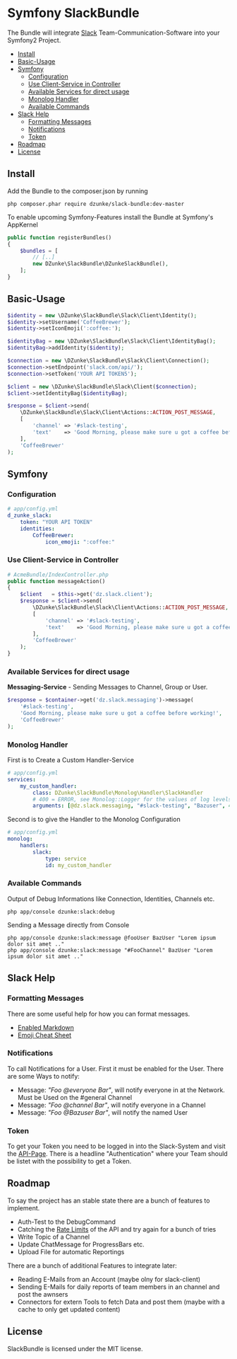# Symfony SlackBundle

The Bundle will integrate [Slack](https://slack.com/) Team-Communication-Software into your Symfony2 Project. 

- [Install](#user-content-install)
- [Basic-Usage](#user-content-basic-usage)
- [Symfony](#user-content-symfony)
  - [Configuration](#user-content-configuration)
  - [Use Client-Service in Controller](#user-content-use-client-service-in-controller)
  - [Available Services for direct usage](#user-content-available-services-for-direct-usage)
  - [Monolog Handler](#user-content-monolog-handler)
  - [Available Commands](#user-content-available-commands)
- [Slack Help](#user-content-slack-help)
  - [Formatting Messages](#user-content-formatting-messages)
  - [Notifications](#user-content-notifications)
  - [Token](#user-content-token)
- [Roadmap](#user-content-roadmap)
- [License](#user-content-license)

## Install

Add the Bundle to the composer.json by running

    php composer.phar require dzunke/slack-bundle:dev-master

To enable upcoming Symfony-Features install the Bundle at Symfony's AppKernel

``` php
public function registerBundles()
{
    $bundles = [
        // [..]
        new DZunke\SlackBundle\DZunkeSlackBundle(),
    ];
}
```

## Basic-Usage

``` php
$identity = new \DZunke\SlackBundle\Slack\Client\Identity();
$identity->setUsername('CoffeeBrewer');
$identity->setIconEmoji(':coffee:');

$identityBag = new \DZunke\SlackBundle\Slack\Client\IdentityBag();
$identityBag->addIdentity($identity);

$connection = new \DZunke\SlackBundle\Slack\Client\Connection();
$connection->setEndpoint('slack.com/api/');
$connection->setToken('YOUR API TOKEN5');

$client = new \DZunke\SlackBundle\Slack\Client($connection);
$client->setIdentityBag($identityBag);

$response = $client->send(
    \DZunke\SlackBundle\Slack\Client\Actions::ACTION_POST_MESSAGE,
    [
        'channel' => '#slack-testing',
        'text'    => 'Good Morning, please make sure u got a coffee before working!'
    ],
    'CoffeeBrewer'
);
```

## Symfony

### Configuration

``` yaml
# app/config.yml
d_zunke_slack:
    token: "YOUR API TOKEN"
    identities:
        CoffeeBrewer:
            icon_emoji: ":coffee:"
```

### Use Client-Service in Controller

``` php
# AcmeBundle/IndexController.php
public function messageAction()
{
    $client   = $this->get('dz.slack.client');
    $response = $client->send(
        \DZunke\SlackBundle\Slack\Client\Actions::ACTION_POST_MESSAGE,
        [
            'channel' => '#slack-testing',
            'text'    => 'Good Morning, please make sure u got a coffee before working!'
        ],
        'CoffeeBrewer'
    );
}
```

### Available Services for direct usage

**Messaging-Service** - Sending Messages to Channel, Group or User.

``` php
$response = $container->get('dz.slack.messaging')->message(
    '#slack-testing',
    'Good Morning, please make sure u got a coffee before working!',
    'CoffeeBrewer'
);
```

### Monolog Handler

First is to Create a Custom Handler-Service

``` yaml
# app/config.yml
services:
    my_custom_handler:
        class: DZunke\SlackBundle\Monolog\Handler\SlackHandler
        # 400 = ERROR, see Monolog::Logger for the values of log levels
        arguments: [@dz.slack.messaging, "#slack-testing", "Bazuser", 400]
```

Second is to give the Handler to the Monolog Configuration

``` yaml
# app/config.yml
monolog:
    handlers:
        slack:
            type: service
            id: my_custom_handler
```

### Available Commands

Output of Debug Informations like Connection, Identities, Channels etc.

    php app/console dzunke:slack:debug
    
Sending a Message directly from Console

    php app/console dzunke:slack:message @fooUser BazUser "Lorem ipsum dolor sit amet .."
    php app/console dzunke:slack:message "#FooChannel" BazUser "Lorem ipsum dolor sit amet .."

## Slack Help

### Formatting Messages

There are some useful help for how you can format messages. 

  * [Enabled Markdown](https://slack.zendesk.com/hc/en-us/articles/202288908-How-can-I-add-formatting-to-my-messages-)
  * [Emoji Cheat Sheet](http://www.emoji-cheat-sheet.com/)

### Notifications

To call Notifications for a User. First it must be enabled for the User. There are some Ways to notify:

 * Message: _"Foo @everyone Bar"_, will notify everyone in at the Network. Must be Used on the #general Channel
 * Message: _"Foo @channel Bar"_, will notify everyone in a Channel
 * Message: _"Foo @Bazuser Bar"_, will notify the named User

### Token

To get your Token you need to be logged in into the Slack-System and visit the [API-Page](https://api.slack.com/). There is a headline "Authentication" where your Team should be listet with the possibility to get a Token.

## Roadmap

To say the project has an stable state there are a bunch of features to implement. 

  * Auth-Test to the DebugCommand
  * Catching the [Rate Limits](https://api.slack.com/docs/rate-limits) of the API and try again for a bunch of tries
  * Write Topic of a Channel
  * Update ChatMessage for ProgressBars etc.
  * Upload File for automatic Reportings

There are a bunch of additional Features to integrate later:

  * Reading E-Mails from an Account (maybe olny for slack-client)
  * Sending E-Mails for daily reports of team members in an channel and post the awnsers
  * Connectors for extern Tools to fetch Data and post them (maybe with a cache to only get updated content)

## License

SlackBundle is licensed under the MIT license.
